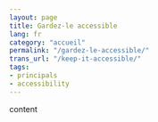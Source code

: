 ```yaml
---
layout: page
title: Gardez-le accessible
lang: fr
category: "accueil"
permalink: "/gardez-le-accessible/"
trans_url: "/keep-it-accessible/"
tags:
- principals
- accessibility
---
```


content